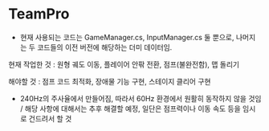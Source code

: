 # TeamPro

* 현재 사용되는 코드는 GameManager.cs, InputManager.cs 둘 뿐으로, 나머지는 두 코드들의 이전 버전에 해당하는 더미 데이터임.

현재 작업한 것 : 원형 궤도 이동, 플레이어 안팎 전환, 점프(불완전함), 맵 돌리기

해야할 것 : 점프 코드 최적화, 장애물 기능 구현, 스테이지 클리어 구현

+ 240Hz의 주사율에서 만들어짐, 따라서 60Hz 환경에서 원활히 동작하지 않을 것임 / 해당 사항에 대해서는 추후 해결할 예정, 일단은 점프력이나 이동 속도 등을 임시로 건드려서 할 것
